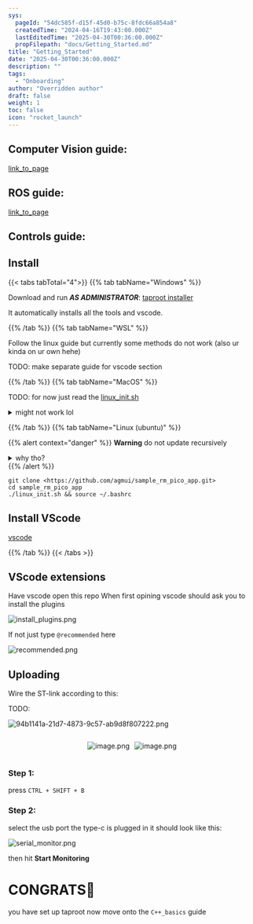 ```yaml
---
sys:
  pageId: "54dc585f-d15f-45d0-b75c-8fdc66a854a8"
  createdTime: "2024-04-16T19:43:00.000Z"
  lastEditedTime: "2025-04-30T00:36:00.000Z"
  propFilepath: "docs/Getting_Started.md"
title: "Getting_Started"
date: "2025-04-30T00:36:00.000Z"
description: ""
tags:
  - "Onboarding"
author: "Overridden author"
draft: false
weight: 1
toc: false
icon: "rocket_launch"
---
```


## Computer Vision guide:

[link_to_page](86d45bc0-388b-4d26-8848-44f255f73d0e)

## ROS guide:

[link_to_page](3c76c1de-ec8f-46d6-8b0a-294005edc2d5)

## Controls guide:

## Install

{{< tabs tabTotal="4">}}
{{% tab tabName="Windows" %}}

Download and run _**AS ADMINISTRATOR**_: [taproot installer](https://github.com/Thornbots/TeachingFreshies/releases/tag/1.0)

It automatically installs all the tools and vscode.

{{% /tab %}}
{{% tab tabName="WSL" %}}

Follow the linux guide but currently some methods do not work (also ur kinda on ur own hehe)

TODO: make separate guide for vscode section

{{% /tab %}}
{{% tab tabName="MacOS" %}}

TODO: for now just read the [linux_init.sh](https://github.com/agmui/sample_rm_pico_app/blob/main/linux_init.sh)

<details>
<summary>might not work lol</summary>

`brew install libusb pkg-config`

Next install: [vscode](https://code.visualstudio.com/Download)

</details>

{{% /tab %}}
{{% tab tabName="Linux (ubuntu)" %}}

{{% alert context="danger" %}}
**Warning** do not update recursively
<details>
<summary>why tho?</summary>
There are some submodules that may go on for a while (like tinyusb) and I highly
recommend you don't need to get them.
If you want to see what submodules I update just look in `linux_init.sh`
</details>
{{% /alert %}}

```shell
git clone <https://github.com/agmui/sample_rm_pico_app.git>
cd sample_rm_pico_app
./linux_init.sh && source ~/.bashrc
```

## Install VScode

[vscode](https://code.visualstudio.com/Download)

{{% /tab %}}
{{< /tabs >}}

## VScode extensions

Have vscode open this repo
When first opining vscode should ask you to install the plugins

![install_plugins.png](https://prod-files-secure.s3.us-west-2.amazonaws.com/d518164a-d88e-44d1-a4ee-3adb3bd8bce0/89bd30f0-1825-4e77-867b-0a41ce370880/install_plugins.png?X-Amz-Algorithm=AWS4-HMAC-SHA256&X-Amz-Content-Sha256=UNSIGNED-PAYLOAD&X-Amz-Credential=ASIAZI2LB466TI3RXWLA%2F20250802%2Fus-west-2%2Fs3%2Faws4_request&X-Amz-Date=20250802T190657Z&X-Amz-Expires=3600&X-Amz-Security-Token=IQoJb3JpZ2luX2VjEOL%2F%2F%2F%2F%2F%2F%2F%2F%2F%2FwEaCXVzLXdlc3QtMiJHMEUCIBFY4mJvXzXv7kMFZjpWzctV1xjikjbIxAemji8jogprAiEA2r%2BF7b3UNS%2FZ6KRTYQNg5Vp%2Fy94vk23BZ29%2FYlGLsOAq%2FwMIGxAAGgw2Mzc0MjMxODM4MDUiDG9SCuBNwUpStO7r9yrcAzGpJE%2B%2BuDpiQeG7pcB4qrZ2mAST1opFO4id7w6lbJ%2BAtPLepzq0f7bN%2FynK5BJPAwWPq3yYxGxuDtvLvCQ%2F5tNdtOdFrkAYAmNSECOszjrAILinIvAJkrCO7KzP%2Fy8CWUzQvTrGBOsvnJY25MDafpjZFETFG%2BijWzMqhZxmKkcFHf6qJbzuulbmUsXHqG4PF%2FB27lqsFNNwu6GWQbOufwydZNMhMgqt1NUl2FzlvdaEJG15tubY9yhR7AhoRKbQ1%2BwTjs6u11xSbnsUgOr0sjnuPAVbodYSdQOBEFfN4kQkZxhfN2FWlZi490DuGE0U7w3CGc8ouSsJfMNEeO6WK281nRAF7kL5BEcjKrKup9kUkLx14JfFw0p4CX2ZXQKeNokzJcpPnbVv%2F1mHnFwNuxlTe2LwyB9iqhF%2FRRQASkBsUh%2BfNTJiLafR2WngxfTe%2FT0N7YHXsfdoTqxTkxO1zlFgLiABgB9WoyfiRyAFlwKU5mi1xUmkbWSKRMpPnMGkvr1BYszg%2BambI5dQMMlcE4%2FoGsyxVYfmBB3cKkF0dXkb8UqHHbFhTQArE554QaPi0iS0Y6nO9ZtcvO8FzWCv4WoKBeV2m4V%2FxgdApRM%2B8x4PaArQnNfaFMkCdPxSMO2ducQGOqUBB8dSCbwPyTLZTkPA5dp3%2Bwsu5czvUtWpe5YJNH06%2BZAEuyMPEloDVTAxrDm1AC3eZotlgNwxzSGFVHQ%2FzvjjvyM2AEe%2FazG4zkpGGirbNo6MVu8dOUBs1oQH%2FQCfwL1n5faXX0jNFxd0ccBvvMxdgf1vUGad9CJo3VlbCOmetF23%2BUi7JlumKKlZnolsEQc%2B41PdSJDZ1kIAN5h%2B75IsaRf5zBIl&X-Amz-Signature=3e72f96f107e48a33f3f91c5874cbcbad9b503f6ad0f090ca58efb71a91c5cf6&X-Amz-SignedHeaders=host&x-amz-checksum-mode=ENABLED&x-id=GetObject)

If not just type `@recommended` here  

![recommended.png](https://prod-files-secure.s3.us-west-2.amazonaws.com/d518164a-d88e-44d1-a4ee-3adb3bd8bce0/61e661e9-5d85-4dfc-be0d-8d2097a5e793/recommended.png?X-Amz-Algorithm=AWS4-HMAC-SHA256&X-Amz-Content-Sha256=UNSIGNED-PAYLOAD&X-Amz-Credential=ASIAZI2LB466TI3RXWLA%2F20250802%2Fus-west-2%2Fs3%2Faws4_request&X-Amz-Date=20250802T190657Z&X-Amz-Expires=3600&X-Amz-Security-Token=IQoJb3JpZ2luX2VjEOL%2F%2F%2F%2F%2F%2F%2F%2F%2F%2FwEaCXVzLXdlc3QtMiJHMEUCIBFY4mJvXzXv7kMFZjpWzctV1xjikjbIxAemji8jogprAiEA2r%2BF7b3UNS%2FZ6KRTYQNg5Vp%2Fy94vk23BZ29%2FYlGLsOAq%2FwMIGxAAGgw2Mzc0MjMxODM4MDUiDG9SCuBNwUpStO7r9yrcAzGpJE%2B%2BuDpiQeG7pcB4qrZ2mAST1opFO4id7w6lbJ%2BAtPLepzq0f7bN%2FynK5BJPAwWPq3yYxGxuDtvLvCQ%2F5tNdtOdFrkAYAmNSECOszjrAILinIvAJkrCO7KzP%2Fy8CWUzQvTrGBOsvnJY25MDafpjZFETFG%2BijWzMqhZxmKkcFHf6qJbzuulbmUsXHqG4PF%2FB27lqsFNNwu6GWQbOufwydZNMhMgqt1NUl2FzlvdaEJG15tubY9yhR7AhoRKbQ1%2BwTjs6u11xSbnsUgOr0sjnuPAVbodYSdQOBEFfN4kQkZxhfN2FWlZi490DuGE0U7w3CGc8ouSsJfMNEeO6WK281nRAF7kL5BEcjKrKup9kUkLx14JfFw0p4CX2ZXQKeNokzJcpPnbVv%2F1mHnFwNuxlTe2LwyB9iqhF%2FRRQASkBsUh%2BfNTJiLafR2WngxfTe%2FT0N7YHXsfdoTqxTkxO1zlFgLiABgB9WoyfiRyAFlwKU5mi1xUmkbWSKRMpPnMGkvr1BYszg%2BambI5dQMMlcE4%2FoGsyxVYfmBB3cKkF0dXkb8UqHHbFhTQArE554QaPi0iS0Y6nO9ZtcvO8FzWCv4WoKBeV2m4V%2FxgdApRM%2B8x4PaArQnNfaFMkCdPxSMO2ducQGOqUBB8dSCbwPyTLZTkPA5dp3%2Bwsu5czvUtWpe5YJNH06%2BZAEuyMPEloDVTAxrDm1AC3eZotlgNwxzSGFVHQ%2FzvjjvyM2AEe%2FazG4zkpGGirbNo6MVu8dOUBs1oQH%2FQCfwL1n5faXX0jNFxd0ccBvvMxdgf1vUGad9CJo3VlbCOmetF23%2BUi7JlumKKlZnolsEQc%2B41PdSJDZ1kIAN5h%2B75IsaRf5zBIl&X-Amz-Signature=c5c458246134bbeaff544505b811730b46ff68951f25c34072b017e6c76f750e&X-Amz-SignedHeaders=host&x-amz-checksum-mode=ENABLED&x-id=GetObject)

## Uploading

Wire the ST-link according to this:

TODO:

![94b1141a-21d7-4873-9c57-ab9d8f807222.png](https://prod-files-secure.s3.us-west-2.amazonaws.com/d518164a-d88e-44d1-a4ee-3adb3bd8bce0/e5fad17d-ab82-4300-9f4c-505ab4b1202c/94b1141a-21d7-4873-9c57-ab9d8f807222.png?X-Amz-Algorithm=AWS4-HMAC-SHA256&X-Amz-Content-Sha256=UNSIGNED-PAYLOAD&X-Amz-Credential=ASIAZI2LB466TI3RXWLA%2F20250802%2Fus-west-2%2Fs3%2Faws4_request&X-Amz-Date=20250802T190657Z&X-Amz-Expires=3600&X-Amz-Security-Token=IQoJb3JpZ2luX2VjEOL%2F%2F%2F%2F%2F%2F%2F%2F%2F%2FwEaCXVzLXdlc3QtMiJHMEUCIBFY4mJvXzXv7kMFZjpWzctV1xjikjbIxAemji8jogprAiEA2r%2BF7b3UNS%2FZ6KRTYQNg5Vp%2Fy94vk23BZ29%2FYlGLsOAq%2FwMIGxAAGgw2Mzc0MjMxODM4MDUiDG9SCuBNwUpStO7r9yrcAzGpJE%2B%2BuDpiQeG7pcB4qrZ2mAST1opFO4id7w6lbJ%2BAtPLepzq0f7bN%2FynK5BJPAwWPq3yYxGxuDtvLvCQ%2F5tNdtOdFrkAYAmNSECOszjrAILinIvAJkrCO7KzP%2Fy8CWUzQvTrGBOsvnJY25MDafpjZFETFG%2BijWzMqhZxmKkcFHf6qJbzuulbmUsXHqG4PF%2FB27lqsFNNwu6GWQbOufwydZNMhMgqt1NUl2FzlvdaEJG15tubY9yhR7AhoRKbQ1%2BwTjs6u11xSbnsUgOr0sjnuPAVbodYSdQOBEFfN4kQkZxhfN2FWlZi490DuGE0U7w3CGc8ouSsJfMNEeO6WK281nRAF7kL5BEcjKrKup9kUkLx14JfFw0p4CX2ZXQKeNokzJcpPnbVv%2F1mHnFwNuxlTe2LwyB9iqhF%2FRRQASkBsUh%2BfNTJiLafR2WngxfTe%2FT0N7YHXsfdoTqxTkxO1zlFgLiABgB9WoyfiRyAFlwKU5mi1xUmkbWSKRMpPnMGkvr1BYszg%2BambI5dQMMlcE4%2FoGsyxVYfmBB3cKkF0dXkb8UqHHbFhTQArE554QaPi0iS0Y6nO9ZtcvO8FzWCv4WoKBeV2m4V%2FxgdApRM%2B8x4PaArQnNfaFMkCdPxSMO2ducQGOqUBB8dSCbwPyTLZTkPA5dp3%2Bwsu5czvUtWpe5YJNH06%2BZAEuyMPEloDVTAxrDm1AC3eZotlgNwxzSGFVHQ%2FzvjjvyM2AEe%2FazG4zkpGGirbNo6MVu8dOUBs1oQH%2FQCfwL1n5faXX0jNFxd0ccBvvMxdgf1vUGad9CJo3VlbCOmetF23%2BUi7JlumKKlZnolsEQc%2B41PdSJDZ1kIAN5h%2B75IsaRf5zBIl&X-Amz-Signature=de2084faecb8a6d80b5682682666e83f5b6f70544585359691f51f350625e0c7&X-Amz-SignedHeaders=host&x-amz-checksum-mode=ENABLED&x-id=GetObject)

<div style="display: flex;flex-direction: row; column-gap:10px; max-width: 630px;justify-content: center;">
<div>

![image.png](https://prod-files-secure.s3.us-west-2.amazonaws.com/d518164a-d88e-44d1-a4ee-3adb3bd8bce0/210ecb78-1116-4d7b-b9b7-2292f66fa2c2/image.png?X-Amz-Algorithm=AWS4-HMAC-SHA256&X-Amz-Content-Sha256=UNSIGNED-PAYLOAD&X-Amz-Credential=ASIAZI2LB466Q6TUBIVX%2F20250802%2Fus-west-2%2Fs3%2Faws4_request&X-Amz-Date=20250802T190659Z&X-Amz-Expires=3600&X-Amz-Security-Token=IQoJb3JpZ2luX2VjEOL%2F%2F%2F%2F%2F%2F%2F%2F%2F%2FwEaCXVzLXdlc3QtMiJGMEQCIH3RWtHCNhRou0soP%2BYHffUTk%2BucT%2B%2Fi0JwOh%2F3RsqFRAiAOnZsdBhCy144s8Vk9MBi5ZIBlyEOAIuA8fIWQNrHbHir%2FAwgbEAAaDDYzNzQyMzE4MzgwNSIMb9S%2BSB6h5dPpOaZyKtwDvyJUe83iTg04IL4fPJ8%2FhAOrECnBj9q5Ck7TcqE%2FhhNfsLOo15EQdICINZB438uS4BOSvLrPrk1q0ZXlzcEKmSBYaIUprXTF9dIEunM%2Flslqz05rxVSJqn%2FQKcNSXeZ8B94Og84zDxBZ8ZueWP2zVR9wK1Gpqdbna0p%2F5CbqqPHS7qUv2lMFXLkIOYJ3nzIbezst%2FEtcwJmgOiKAwTRhgMkS12ifMVlN64WdIcWTHLlqwIsR7uHAyjCm5DMA2CKkH7uiprFtK1LjoxguGL8hF92Oa9n8v1pk3gfo%2B84GjsF2d3wX399hVok79nZB4TmGiodr8B6ttNCUF5nmCLtAHfE1KOm%2FZoyRuDOroQwGdM2xp64Xv%2B5BsM1rVxGbo5psST90yJC8exm9%2FR8FkgHYRxrI8MAilmxETx0vkKU3HdbJM5Ftvi1VH49BMgu9rCtCjAx3ttOxn7RPvv8afylo8cC2WlemlAzoqJgaO7VY2zp5LSDCsLsq38Fq%2FHYTPvyG%2BlJsc6I8nejJetI8GUewze%2BGikYHoMbVgdZig0YNs3HLQ9BsH9E6efkW%2Fsv5M554FaBIKtPLX%2FGuqZos31k5BDYUNcXXdlo2MO4F9fTb99th%2FULzCSre4Tl7mZowq565xAY6pgEceyz%2BuyGM9VRm6tEzHqcNTIAqL26WP0sCMx0%2BL5fzDpoPFY406Eor0d6wbTfUlphtCFm78fuARj6o5JzCaqxxs%2BZqCR68PG4zB9AJot5LshP6p7%2B%2BVCsb%2Baozg8THSxNDbyUwCHdek3StcJ5PuyX7Bkf%2Fwu3xVo8%2BhK0sLmr0iHtZUsWIa%2FaMjZrKIp4jX5HU5CWauCslSbzpu1fhmLztQlWB2YSB&X-Amz-Signature=fe46bed688fe2569844665fd6a4f74fc5ad1f75946193f1dc21438ffb6edf0ad&X-Amz-SignedHeaders=host&x-amz-checksum-mode=ENABLED&x-id=GetObject)

</div>
<div>

![image.png](https://prod-files-secure.s3.us-west-2.amazonaws.com/d518164a-d88e-44d1-a4ee-3adb3bd8bce0/33a0fd0f-8ca6-4a86-8e09-26e95ded1fff/image.png?X-Amz-Algorithm=AWS4-HMAC-SHA256&X-Amz-Content-Sha256=UNSIGNED-PAYLOAD&X-Amz-Credential=ASIAZI2LB4662K46PRKU%2F20250802%2Fus-west-2%2Fs3%2Faws4_request&X-Amz-Date=20250802T190700Z&X-Amz-Expires=3600&X-Amz-Security-Token=IQoJb3JpZ2luX2VjEOL%2F%2F%2F%2F%2F%2F%2F%2F%2F%2FwEaCXVzLXdlc3QtMiJGMEQCIB6nGPcZUa3ZF%2FR98V09PDryB3LEMDBAJWCrVd3f5pn2AiA6MdZnG6RrIg%2BKQLAxAylDFjiKsaV3UgDLCk%2BXgen9Tir%2FAwgbEAAaDDYzNzQyMzE4MzgwNSIM3jJP2rVg%2BC8%2BesRJKtwDX5dmTB%2B6qZejB%2Bb8HvAKoJ39F7kHVP5QtRbWdMm97aiyMfs615stZzRmNPMCylqowvibl32LZO%2B8RSRLRUBUGdX7y7V3xxuQrT2quZ9JvMkyaYaotTKo0WOgErPs6gSuWk5KXFACUJxBNrOzBZN587ruJqJqEEHO5JFH%2FqlXn1cNFawhTo1oWuqihoGwdyjia5L1xtZAD%2BLCfcm8yUeGYP7TEoJ%2FMGTk6PbZPd23VHmOk6KYiNZpCQF96wm0kPTXHbc7UAj%2FS3bhymzrGO%2FuzRX1IhRU5a%2FlxDrbPMpUOvi1o%2B9iiBFG1s0rlMBIWYQUed1mViAGQ2szj6JlSm8sF7VINYNMTBJdtO5P77Y57RdAK1peoopbxYyHX7IwyNHKiUFAoxTee5lPznqqBoanKof82i2VE0AFB%2Be1%2FbRbAwpEwMA19BxT%2FFZIlwHAY7JyGkrChPx3CKpNTUz9ASVc62l8Z88mZggoslr42f8vwgeqHnh%2BD0zfonGH7%2FK1JJ96o3o6tMuTs2I0kIbsyNLCyFPPugBsgRxzaUN%2FKGaazGyfwMw6Q2sO2EseCdBpv84HvI%2F%2F%2FhOgEqIAOPI1HgKbfgkGywztpDfmWJRTSe05nfBbjRgx2lkbhs2SKYkw%2Bp25xAY6pgEF2EUQo5prpEVhhYVPZi5FteU3S%2BJwGdly1IUY0Fza8jPVOAnqNZje7%2BA3xCpbdO5M07EUH8o89wYOWGXZrsOsM87kkUFc9ZhoMlTOdxxvNYtoyH%2BYWbzY5rrLaBJYguQ7UZQAJqFG5a8SVyTLKi5Zto968LVpmKSUSCurKIka8SraoWEKuCgGhX%2F24I2gBhAsyOuzajLlPjEQFbiX3UJ5T3P%2FnArM&X-Amz-Signature=5e8af6e42b95a233f3068a3ad0ac363472bd4666e6ca171e0fe4e140cedcead5&X-Amz-SignedHeaders=host&x-amz-checksum-mode=ENABLED&x-id=GetObject)

</div>
</div>

### Step 1:

press `CTRL + SHIFT + B`

### Step 2:

select the usb port the type-c is plugged in it should look like this:

![serial_monitor.png](https://prod-files-secure.s3.us-west-2.amazonaws.com/d518164a-d88e-44d1-a4ee-3adb3bd8bce0/f03f4774-05d4-4393-b6a0-d5efb6d315ab/serial_monitor.png?X-Amz-Algorithm=AWS4-HMAC-SHA256&X-Amz-Content-Sha256=UNSIGNED-PAYLOAD&X-Amz-Credential=ASIAZI2LB466TI3RXWLA%2F20250802%2Fus-west-2%2Fs3%2Faws4_request&X-Amz-Date=20250802T190657Z&X-Amz-Expires=3600&X-Amz-Security-Token=IQoJb3JpZ2luX2VjEOL%2F%2F%2F%2F%2F%2F%2F%2F%2F%2FwEaCXVzLXdlc3QtMiJHMEUCIBFY4mJvXzXv7kMFZjpWzctV1xjikjbIxAemji8jogprAiEA2r%2BF7b3UNS%2FZ6KRTYQNg5Vp%2Fy94vk23BZ29%2FYlGLsOAq%2FwMIGxAAGgw2Mzc0MjMxODM4MDUiDG9SCuBNwUpStO7r9yrcAzGpJE%2B%2BuDpiQeG7pcB4qrZ2mAST1opFO4id7w6lbJ%2BAtPLepzq0f7bN%2FynK5BJPAwWPq3yYxGxuDtvLvCQ%2F5tNdtOdFrkAYAmNSECOszjrAILinIvAJkrCO7KzP%2Fy8CWUzQvTrGBOsvnJY25MDafpjZFETFG%2BijWzMqhZxmKkcFHf6qJbzuulbmUsXHqG4PF%2FB27lqsFNNwu6GWQbOufwydZNMhMgqt1NUl2FzlvdaEJG15tubY9yhR7AhoRKbQ1%2BwTjs6u11xSbnsUgOr0sjnuPAVbodYSdQOBEFfN4kQkZxhfN2FWlZi490DuGE0U7w3CGc8ouSsJfMNEeO6WK281nRAF7kL5BEcjKrKup9kUkLx14JfFw0p4CX2ZXQKeNokzJcpPnbVv%2F1mHnFwNuxlTe2LwyB9iqhF%2FRRQASkBsUh%2BfNTJiLafR2WngxfTe%2FT0N7YHXsfdoTqxTkxO1zlFgLiABgB9WoyfiRyAFlwKU5mi1xUmkbWSKRMpPnMGkvr1BYszg%2BambI5dQMMlcE4%2FoGsyxVYfmBB3cKkF0dXkb8UqHHbFhTQArE554QaPi0iS0Y6nO9ZtcvO8FzWCv4WoKBeV2m4V%2FxgdApRM%2B8x4PaArQnNfaFMkCdPxSMO2ducQGOqUBB8dSCbwPyTLZTkPA5dp3%2Bwsu5czvUtWpe5YJNH06%2BZAEuyMPEloDVTAxrDm1AC3eZotlgNwxzSGFVHQ%2FzvjjvyM2AEe%2FazG4zkpGGirbNo6MVu8dOUBs1oQH%2FQCfwL1n5faXX0jNFxd0ccBvvMxdgf1vUGad9CJo3VlbCOmetF23%2BUi7JlumKKlZnolsEQc%2B41PdSJDZ1kIAN5h%2B75IsaRf5zBIl&X-Amz-Signature=26f0a49327e1dcb211a3dd92ce68c05682d125ca672f03f84cdc4c6dc0192854&X-Amz-SignedHeaders=host&x-amz-checksum-mode=ENABLED&x-id=GetObject)

then hit **Start Monitoring**

# CONGRATS🎉

you have set up taproot now move onto the `C++_basics` guide
